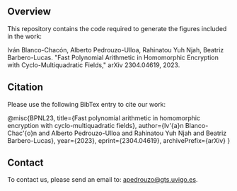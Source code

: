 ## Overview

This repository contains the code required to generate the figures included in the work:

Iván Blanco-Chacón, Alberto Pedrouzo-Ulloa, Rahinatou Yuh Njah, Beatriz Barbero-Lucas. "Fast Polynomial Arithmetic in Homomorphic Encryption with Cyclo-Multiquadratic Fields," arXiv 2304.04619, 2023.

## Citation

Please use the following BibTex entry to cite our work:

@misc{BPNL23,
 title={Fast polynomial arithmetic in homomorphic encryption with cyclo-multiquadratic fields}, 
 author={Iv\'{a}n Blanco-Chac\'{o}n and Alberto Pedrouzo-Ulloa and Rahinatou Yuh Njah and Beatriz Barbero-Lucas},
 year={2023},
 eprint={2304.04619},
 archivePrefix={arXiv}
}

## Contact

To contact us, please send an email to: [apedrouzo@gts.uvigo.es](mailto:apedrouzo@gts.uvigo.es).
